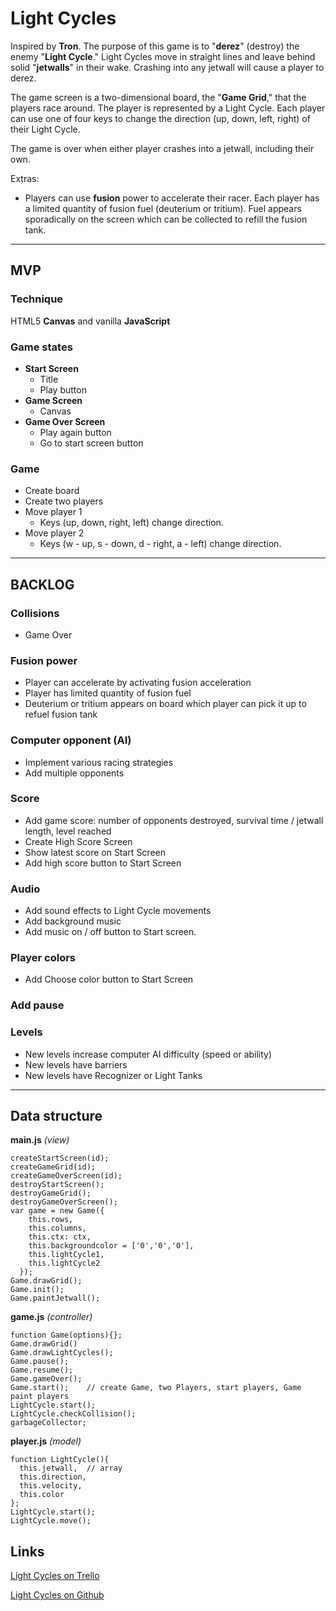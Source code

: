 # Light Cycles

Inspired by __Tron__. The purpose of this game is to "__derez__" (destroy) the enemy "__Light Cycle__." Light Cycles move in straight lines and leave behind solid "__jetwalls__" in their wake. Crashing into any jetwall will cause a player to derez.

The game screen is a two-dimensional board, the "__Game Grid__," that the players race around. The player is represented by a Light Cycle. Each player can use one of four keys to change the direction (up, down, left, right) of their Light Cycle.

The game is over when either player crashes into a jetwall, including their own.

Extras:
* Players can use __fusion__ power to accelerate their racer. Each player has a limited quantity of fusion fuel (deuterium or tritium). Fuel appears sporadically on the screen which can be collected to refill the fusion tank.

* * *

## MVP

### Technique
HTML5 __Canvas__ and vanilla __JavaScript__

### Game states

* __Start Screen__
  * Title
  * Play button
* __Game Screen__
  * Canvas
* __Game Over Screen__
  * Play again button
  * Go to start screen button

### Game
* Create board
* Create two players
* Move player 1
  * Keys (up, down, right, left) change direction.
* Move player 2
  * Keys (w - up, s - down, d - right, a - left) change direction.

* * *

## BACKLOG

### Collisions
* Game Over

### Fusion power
* Player can accelerate by activating fusion acceleration
* Player has limited quantity of fusion fuel
* Deuterium or tritium appears on board which player can pick it up to refuel fusion tank

### Computer opponent (AI)
* Implement various racing strategies
* Add multiple opponents

### Score
* Add game score: number of opponents destroyed, survival time / jetwall length, level reached 
* Create High Score Screen
* Show latest score on Start Screen
* Add high score button to Start Screen

### Audio
* Add sound effects to Light Cycle movements
* Add background music
* Add music on / off button to Start screen.

### Player colors
* Add Choose color button to Start Screen

### Add pause

### Levels
* New levels increase computer AI difficulty (speed or ability)
* New levels have barriers
* New levels have Recognizer or Light Tanks

* * *

## Data structure

__main.js__
*(view)*
````
createStartScreen(id);
createGameGrid(id);
createGameOverScreen(id);
destroyStartScreen();
destroyGameGrid();
destroyGameOverScreen();
var game = new Game({
    this.rows,
    this.columns,
    this.ctx: ctx,
    this.backgroundcolor = ['0','0','0'],
    this.lightCycle1,
    this.lightCycle2
  });
Game.drawGrid();
Game.init();
Game.paintJetwall();

````

__game.js__
*(controller)*
````
function Game(options){};
Game.drawGrid()
Game.drawLightCycles();
Game.pause();
Game.resume();
Game.gameOver();
Game.start();    // create Game, two Players, start players, Game paint players
LightCycle.start();
LightCycle.checkCollision();
garbageCollector;
````

__player.js__
*(model)*
````
function LightCycle(){
  this.jetwall,  // array
  this.direction,
  this.velocity,
  this.color
};
LightCycle.start();
LightCycle.move();
````

## Links
[Light Cycles on Trello](https://trello.com/b/G1fQBfIW/light-cycles)

[Light Cycles on Github](https://github.com/michaelsmueller/light-cycles)